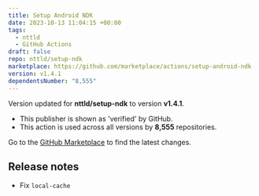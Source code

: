 ```yaml
---
title: Setup Android NDK
date: 2023-10-13 11:04:15 +00:00
tags:
  - nttld
  - GitHub Actions
draft: false
repo: nttld/setup-ndk
marketplace: https://github.com/marketplace/actions/setup-android-ndk
version: v1.4.1
dependentsNumber: "8,555"
---
```



Version updated for **nttld/setup-ndk** to version **v1.4.1**.
- This publisher is shown as 'verified' by GitHub.
- This action is used across all versions by **8,555** repositories.

Go to the [GitHub Marketplace](https://github.com/marketplace/actions/setup-android-ndk) to find the latest changes.

## Release notes

- Fix `local-cache`
